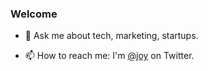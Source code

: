 ### Welcome

- 💬 Ask me about tech, marketing, startups.

- 📫 How to reach me: I'm [@joy](https://twitter.com/joy) on Twitter.




<!--
**joylarkin/joylarkin** is a ✨ _special_ ✨ repository because its `README.md` (this file) appears on your GitHub profile.

Here are some ideas to get you started:


-->
